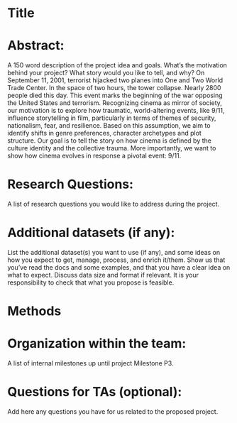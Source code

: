 # Title

# Abstract: 
A 150 word description of the project idea and goals. What’s the motivation behind your project? What story would you like to tell, and why?
On September 11, 2001, terrorist hijacked two planes into One and Two World Trade Center. In the space of two hours, the tower collapse. Nearly 2800 people died this day. This event marks the beginning of the war opposing the United States and terrorism. Recognizing cinema as mirror of society, our motivation is to explore how traumatic, world-altering events, like 9/11, influence storytelling in film, particularly in terms of themes of security, nationalism, fear, and resilience. Based on this assumption, we aim to identify shifts in genre preferences, character archetypes and plot structure. Our goal is to tell the story on how cinema is defined by the culture identity and the collective trauma. More importantly, we want to show how cinema evolves in response a pivotal event: 9/11. 
# Research Questions: 
A list of research questions you would like to address during the project.

# Additional datasets (if any): 
List the additional dataset(s) you want to use (if any), and some ideas on how you expect to get, manage, process, and enrich it/them. Show us that you’ve read the docs and some examples, and that you have a clear idea on what to expect. Discuss data size and format if relevant. It is your responsibility to check that what you propose is feasible.

# Methods

# Organization within the team: 
A list of internal milestones up until project Milestone P3.

# Questions for TAs (optional): 
Add here any questions you have for us related to the proposed project.
